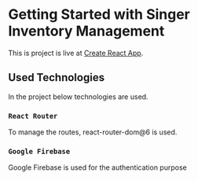 # Getting Started with Singer Inventory Management

This is project is live at [Create React App](https://github.com/facebook/create-react-app).

## Used Technologies

In the project below technologies are used.

### `React Router`

To manage the routes, react-router-dom@6 is used.


### `Google Firebase`

Google Firebase is used for the authentication purpose

